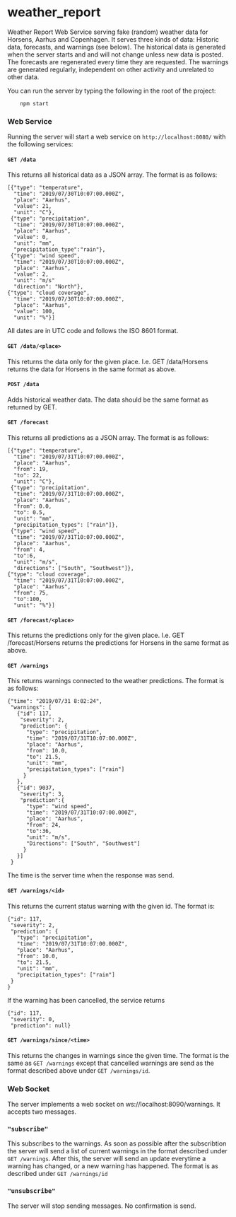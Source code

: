 # weather_report
Weather Report Web Service serving fake (random) weather data for Horsens, Aarhus and Copenhagen. It serves three kinds of data: Historic data, forecasts, and warnings (see below). The historical data is generated when the server starts and and will not change unless new data is posted. The forecasts are regenerated every time they are requested. The warnings are generated regularly, independent on other activity and unrelated to other data.

You can run the server by typing the following in the root of the project:
```
	npm start
  ```
### Web Service
Running the server will start a web service on `http://localhost:8080/` with the following services:

#### `GET /data`

This returns all historical data as a JSON array. The format is as follows:
```
[{"type": "temperature",
  "time": "2019/07/30T10:07:00.000Z",
  "place": "Aarhus",
  "value": 21,
  "unit": "C"},
 {"type": "precipitation",
  "time": "2019/07/30T10:07:00.000Z",
  "place": "Aarhus",
  "value": 0,
  "unit": "mm",
  "precipitation_type":"rain"},
 {"type": "wind speed",
  "time": "2019/07/30T10:07:00.000Z",
  "place": "Aarhus",
  "value": 2,
  "unit": "m/s"
  "direction": "North"},
{"type": "cloud coverage",
  "time": "2019/07/30T10:07:00.000Z",
  "place": "Aarhus",
  "value": 100,
  "unit": "%"}]
  ```
All dates are in UTC code and follows the ISO 8601 format.

#### `GET /data/<place>`
This returns the data only for the given place. I.e. GET /data/Horsens returns the data for Horsens in the same format as above.

#### `POST /data`
Adds historical weather data. The data should be the same format as returned by GET.

#### `GET /forecast`

This returns all predictions as a JSON array. The format is as follows:
```
[{"type": "temperature",
  "time": "2019/07/31T10:07:00.000Z",
  "place": "Aarhus",
  "from": 19,
  "to": 22,
  "unit": "C"},
 {"type": "precipitation",
  "time": "2019/07/31T10:07:00.000Z",
  "place": "Aarhus",
  "from": 0.0,
  "to": 0.5,
  "unit": "mm",
  "precipitation_types": ["rain"]},
 {"type": "wind speed",
  "time": "2019/07/31T10:07:00.000Z",
  "place": "Aarhus",
  "from": 4,
  "to":6,
  "unit": "m/s",
  "directions": ["South", "Southwest"]},
{"type": "cloud coverage",
  "time": "2019/07/31T10:07:00.000Z",
  "place": "Aarhus",
  "from": 75,
  "to":100,
  "unit": "%"}]
  ```

#### `GET /forecast/<place>`
This returns the predictions only for the given place. I.e. GET /forecast/Horsens returns the predictions for Horsens in the same format as above.

#### `GET /warnings`
This returns warnings connected to the weather predictions. The format is as follows:
```
{"time": "2019/07/31 8:02:24",
 "warnings": [
   {"id": 117,
    "severity": 2,
    "prediction": {
      "type": "precipitation",
      "time": "2019/07/31T10:07:00.000Z",
      "place": "Aarhus",
      "from": 10.0,
      "to": 21.5,
      "unit": "mm",
      "precipitation_types": ["rain"]
     }
   },
   {"id": 9037,
    "severity": 3, 
    "prediction":{
      "type": "wind speed",
      "time": "2019/07/31T10:07:00.000Z",
      "place": "Aarhus",
      "from": 24,
      "to":36,
      "unit": "m/s",
      "Directions": ["South", "Southwest"]
     }
   }]
 }
  ```
The time is the server time when the response was send.

#### `GET /warnings/<id>`
This returns the current status warning with the given id. The format is:
```
{"id": 117,
 "severity": 2,
 "prediction": {
   "type": "precipitation",
   "time": "2019/07/31T10:07:00.000Z",
   "place": "Aarhus",
   "from": 10.0,
   "to": 21.5,
   "unit": "mm",
   "precipitation_types": ["rain"]
 }
}
```

If the warning has been cancelled, the service returns
```
{"id": 117,
 "severity": 0,
 "prediction": null}
  ```

#### `GET /warnings/since/<time>`
This returns the changes in warnings since the given time. The format is the same as `GET /warnings` except that cancelled warnings are send as the format described above under `GET /warnings/id`.

### Web Socket
The server implements a web socket on ws://localhost:8090/warnings. It accepts two messages.

### `"subscribe"`
This subscribes to the warnings. As soon as possible after the subscribtion the server will send a list of current warnings in the format described under `GET /warnings`. After this, the server will send an update everytime a warning has changed, or a new warning has happened. The format is as described under `GET /warnings/id`

### `"unsubscribe"`
The server will stop sending messages. No confirmation is send.
